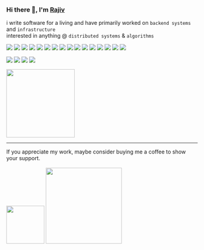 <h3>
Hi there 👋, I'm
<a href="https://iamrajiv.github.io">Rajiv</a>
</h3>

i write software for a living and have primarily worked on `backend systems` and `infrastructure`
<br />
interested in anything @ `distributed systems` & `algorithms`

<!-- Social Profiles -->

<a href="https://www.facebook.com/iamrajivranjansingh"><img src="https://img.shields.io/static/v1?color=0969da&label=%20&labelColor=5c5c5c&logo=facebook&logoColor=ffffff&message=Facebook&style=flat-square" /></a>
<a href="https://github.com/iamrajiv"><img src="https://img.shields.io/static/v1?color=0969da&label=%20&labelColor=5c5c5c&logo=github&logoColor=ffffff&message=GitHub&style=flat-square" /></a>
<a href="https://gitlab.com/iamrajiv"><img src="https://img.shields.io/static/v1?color=0969da&label=%20&labelColor=5c5c5c&logo=gitlab&logoColor=ffffff&message=GitLab&style=flat-square" /></a>
<a href="mailto:rajivperfect007@gmail.com"><img src="https://img.shields.io/static/v1?color=0969da&label=%20&labelColor=5c5c5c&logo=gmail&logoColor=ffffff&message=Gmail&style=flat-square" /></a>
<a href="https://scholar.google.com/citations?user=WfnukvEAAAAJ"><img src="https://img.shields.io/static/v1?color=0969da&label=%20&labelColor=5c5c5c&logo=googlescholar&logoColor=ffffff&message=Google Scholar&style=flat-square" /></a>
<a href="https://iamrajiv.hashnode.dev"><img src="https://img.shields.io/static/v1?color=0969da&label=%20&labelColor=5c5c5c&logo=hashnode&logoColor=ffffff&message=Hashnode&style=flat-square" /></a>
<a href="https://www.instagram.com/iamrajivranjansingh"><img src="https://img.shields.io/static/v1?color=0969da&label=%20&labelColor=5c5c5c&logo=instagram&logoColor=ffffff&message=Instagram&style=flat-square" /></a>
<a href="https://keybase.io/iamrajiv"><img src="https://img.shields.io/static/v1?color=0969da&label=%20&labelColor=5c5c5c&logo=keybase&logoColor=ffffff&message=Keybase&style=flat-square" /></a>
<a href="https://www.linkedin.com/in/iamrajivranjansingh"><img src="https://img.shields.io/static/v1?color=0969da&label=%20&labelColor=5c5c5c&logo=linkedin&logoColor=ffffff&message=LinkedIn&style=flat-square" /></a>
<a href="https://linktr.ee/iamrajiv"><img src="https://img.shields.io/static/v1?color=0969da&label=%20&labelColor=5c5c5c&logo=linktree&logoColor=ffffff&message=Linktree&style=flat-square" /></a>
<a href="https://iamrajivranjansingh.medium.com"><img src="https://img.shields.io/static/v1?color=0969da&label=%20&labelColor=5c5c5c&logo=medium&logoColor=ffffff&message=Medium&style=flat-square" /></a>
<a href="https://orcid.org/0000-0002-1266-4790"><img src="https://img.shields.io/static/v1?color=0969da&label=%20&labelColor=5c5c5c&logo=orcid&logoColor=ffffff&message=ORCID&style=flat-square" /></a>
<a href="https://www.quora.com/profile/Rajiv-Ranjan-Singh-67"><img src="https://img.shields.io/static/v1?color=0969da&label=%20&labelColor=5c5c5c&logo=quora&logoColor=ffffff&message=Quora&style=flat-square" /></a>
<a href="https://stackexchange.com/users/14236807/rajiv-ranjan-singh?tab=accounts"><img src="https://img.shields.io/static/v1?color=0969da&label=%20&labelColor=5c5c5c&logo=stack-exchange&logoColor=ffffff&message=Stack%20Exchange&style=flat-square" /></a>
<a href="https://stackoverflow.com/users/10765954/rajiv-ranjan-singh?tab=profile"><img src="https://img.shields.io/static/v1?color=0969da&label=%20&labelColor=5c5c5c&logo=stack-overflow&logoColor=ffffff&message=Stack%20Overflow&style=flat-square" /></a>
<a href="https://twitter.com/therajiv"><img src="https://img.shields.io/static/v1?color=0969da&label=%20&labelColor=5c5c5c&logo=twitter&logoColor=ffffff&message=Twitter&style=flat-square" /></a>

<!-- Coding Profiles -->

<a href="https://www.codechef.com/users/iamrajiv"><img src="https://img.shields.io/static/v1?color=0969da&label=%20&labelColor=5c5c5c&logo=codechef&logoColor=ffffff&message=CodeChef&style=flat-square" /></a>
<a href="https://codeforces.com/profile/iamrajiv"><img src="https://img.shields.io/static/v1?color=0969da&label=%20&labelColor=5c5c5c&logo=codeforces&logoColor=ffffff&message=Codeforces&style=flat-square" /></a>
<a href="https://www.hackerearth.com/@iamrajiv"><img src="https://img.shields.io/static/v1?color=0969da&label=%20&labelColor=5c5c5c&logo=hackerearth&logoColor=ffffff&message=HackerEarth&style=flat-square" /></a>
<a href="https://www.hackerrank.com/iamrajiv"><img src="https://img.shields.io/static/v1?color=0969da&label=%20&labelColor=5c5c5c&logo=hackerrank&logoColor=ffffff&message=HackerRank&style=flat-square" /></a>

<!-- Stats -->
<img src="https://github-readme-stats.vercel.app/api?username=iamrajiv&bg_color=0969da&border_color=0969da&count_private=true&icon_color=ffffff&include_all_commits=true&show_icons=true&text_color=ffffff&title_color=ffffff" height="180" width="auto" />

---

<!-- Buy Me A Coffee -->

If you appreciate my work, maybe consider buying me a coffee to show your support.
<br /><br />
<a href="https://github.com/sponsors/iamrajiv" target="_blank"><img src="https://github.githubassets.com/images/email/sponsors/mona.png" height="auto" width="100"></a>
<a href="https://www.buymeacoffee.com/iamrajiv" target="_blank"><img src="https://cdn.buymeacoffee.com/buttons/v2/default-yellow.png" height="auto" width="200"></a>
